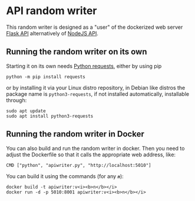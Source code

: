 # API random writer

This random writer is designed as a "user" of the
dockerized web server
[Flask API](https://github.com/TomasKindahl/flask-API)
alternatively of
[NodeJS API](https://github.com/TomasKindahl/node-API).

## Running the random writer on its own

Starting it on its own needs
[Python requests](https://docs.python-requests.org/en/latest/user/install/#python-m-pip-install-requests),
either by using pip

```
python -m pip install requests
```

or by installing it via your Linux distro repository,
in Debian like distros the package name is
`python3-requests`, if not installed automatically,
installable through:

```
sudo apt update
sudo apt install python3-requests
```

## Running the random writer in Docker

You can also build and run the random writer in docker.
Then you need to adjust the Dockerfile so that it calls
the appropriate web address, like:

```
CMD ["python", "apiwriter.py", "http://localhost:5010"]
```

You can build it using the commands (for any
<code><i><b>n</b></i></code>):

```
docker build -t apiwriter:v<i><b>n</b></i>
docker run -d -p 5010:8001 apiwriter:v<i><b>n</b></i>
```

